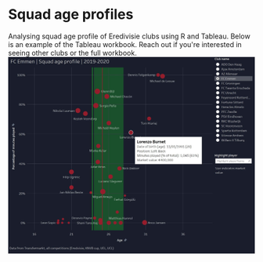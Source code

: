 # Squad age profiles
Analysing squad age profile of Eredivisie clubs using R and Tableau. Below is an example of the Tableau workbook. Reach out if you're interested in seeing other clubs or the full workbook. 
<img align="center" width="1000px" src="FC Emmen ex.jpg">

